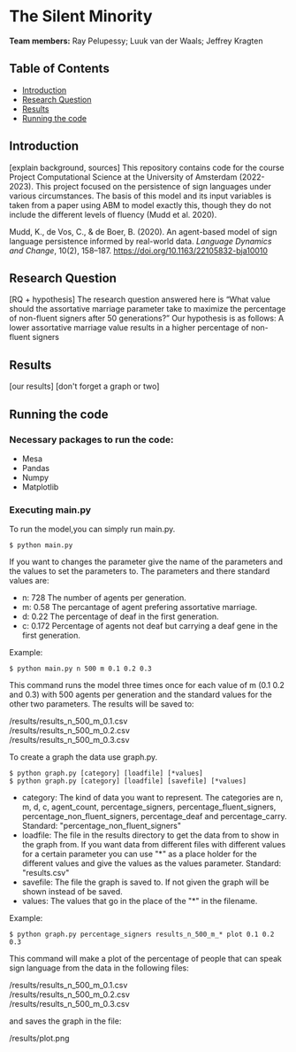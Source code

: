 # The Silent Minority
<b>Team members:</b> Ray Pelupessy; Luuk van der Waals; Jeffrey Kragten<br>

## Table of Contents
* [Introduction](#introduction)
* [Research Question](#research-question)
* [Results](#results)
* [Running the code](#running-the-code)

## Introduction
[explain background, sources]
This repository contains code for the course Project Computational Science at the University of Amsterdam (2022-2023).
This project focused on the persistence of sign languages under various circumstances. The basis of this model and its
input variables is taken from a paper using ABM to model exactly this, though they do not include the different levels of fluency (Mudd et al. 2020).

Mudd, K., de Vos, C., & de Boer, B. (2020). An agent-based model of sign language persistence informed by real-world data.
<i>Language Dynamics and Change</i>, 10(2), 158–187. https://doi.org/10.1163/22105832-bja10010 </br>

## Research Question
[RQ + hypothesis]
The research question answered here is “What value should the assortative marriage parameter take to maximize the percentage of non-fluent signers after 50 generations?”
Our hypothesis is as follows: A lower assortative marriage value results in a higher percentage of non-fluent signers

## Results
[our results]
[don't forget a graph or two]

## Running the code
### Necessary packages to run the code:
* Mesa
* Pandas
* Numpy
* Matplotlib
### Executing main.py
To run the model,you can simply run main.py.
```
$ python main.py
```
If you want to changes the parameter give the name of the parameters and the values to set the parameters to. The parameters and there standard values are:
- n: 728    The number of agents per generation.
- m: 0.58   The percantage of agent prefering assortative marriage.
- d: 0.22   The percentage of deaf in the first generation.
- c: 0.172  Percentage of agents not deaf but carrying a deaf gene in the first generation.

Example:
```
$ python main.py n 500 m 0.1 0.2 0.3
```
This command runs the model three times once for each value of m (0.1 0.2 and 0.3) with 500 agents per generation and the standard values for the other two parameters. The results will be saved to:

/results/results_n_500_m_0.1.csv </br>
/results/results_n_500_m_0.2.csv </br>
/results/results_n_500_m_0.3.csv

To create a graph the data use graph.py.
```
$ python graph.py [category] [loadfile] [*values]
$ python graph.py [category] [loadfile] [savefile] [*values]
```
- category: The kind of data you want to represent. The categories are n, m, d, c, agent_count, percentage_signers, percentage_fluent_signers, percentage_non_fluent_signers, percentage_deaf and percentage_carry. Standard: "percentage_non_fluent_signers"
- loadfile: The file in the results directory to get the data from to show in the graph from. If you want data from different files with different values for a certain parameter you can use "*" as a place holder for the different values and give the values as the values parameter. Standard: "results.csv"
- savefile: The file the graph is saved to. If not given the graph will be shown instead of be saved.
- values: The values that go in the place of the "*" in the filename.

Example:
```
$ python graph.py percentage_signers results_n_500_m_* plot 0.1 0.2 0.3
```
This command will make a plot of the percentage of people that can speak sign language from the data in the following files:

/results/results_n_500_m_0.1.csv </br>
/results/results_n_500_m_0.2.csv </br>
/results/results_n_500_m_0.3.csv

and saves the graph in the file:

/results/plot.png
